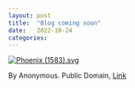 ```yaml
---
layout: post
title:  "Blog coming soon"
date:   2022-10-24
categories: 
---
```



<p><a href="https://commons.wikimedia.org/wiki/File:Phoenix_(1583).svg#/media/File:Phoenix_(1583).svg"><img src="https://upload.wikimedia.org/wikipedia/commons/thumb/c/c4/Phoenix_%281583%29.svg/1200px-Phoenix_%281583%29.svg.png" alt="Phoenix (1583).svg"></a>

By Anonymous. Public Domain, <a href="https://commons.wikimedia.org/w/index.php?curid=99637238">Link</a></p>